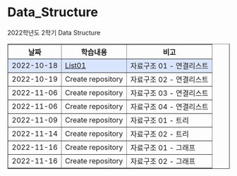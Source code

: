 # Data_Structure
2022학년도 2학기 Data Structure

<html>
  <table border="1">
    <th>날짜</th>
    <th>학습내용</th>
    <th>비고</th>
    <tr bgcolor="#D9E5FF">
      <td>2022-10-18</td>
      <td><a href="https://github.com/swimmin99/Data_Structure/blob/main/list1.c"> List01 </a> </td>
      <td> 자료구조 01 - 연결리스트 </td>
    <tr>
      <td>2022-10-19</td>
      <td> Create repository </td>
      <td> 자료구조 02 - 연결리스트 </td>
    <tr>
      <td>2022-11-06</td>
      <td> Create repository </td>
      <td> 자료구조 03 - 연결리스트  </td>
    <tr>
      <td>2022-11-06</td>
      <td> Create repository </td>
      <td> 자료구조 04 - 연결리스트  </td>
    <tr>
      <td>2022-11-09</td>
      <td> Create repository </td>
      <td> 자료구조 01 - 트리  </td>
    <tr>
      <td>2022-11-14</td>
      <td> Create repository </td>
      <td> 자료구조 02 - 트리 </td>
    <tr>
      <td>2022-11-16</td>
      <td> Create repository </td>
      <td> 자료구조 01 - 그래프 </td>
    <tr>
      <td>2022-11-16</td>
      <td> Create repository </td>
      <td> 자료구조 02 - 그래프 </td>
  </table>
  
    
  
  
</html>
